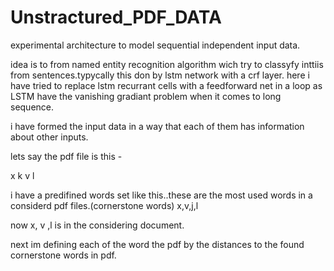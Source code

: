 # Unstractured_PDF_DATA
experimental architecture to model sequential independent input data.

idea is to from named entity recognition algorithm wich try to classyfy inttiis from sentences.typycally this don by lstm network with a crf layer. here i have tried to replace lstm recurrant cells with a feedforward net in a loop as LSTM have the vanishing gradiant problem when it comes to long sequence.

i have formed the input data in a way that each of them has information about other inputs.

lets say the pdf file is this - 

x k 
  v
l

i have a predifined words set like this..these are the most used words in a considerd pdf files.(cornerstone words)
x,v,j,l

now x, v ,l is in the considering document.

next im defining each of the word the pdf by the distances to the found cornerstone words in pdf. 
